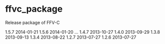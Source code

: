 ffvc_package
============

Release package of FFV-C

1.5.7    2014-01-21
1.5.6    2014-01-20
...
1.4.7    2013-10-27
1.4.0    2013-09-29
1.3.8    2013-09-13
1.3.4    2013-08-22
1.2.7    2013-07-27
1.2.6    2013-07-27
